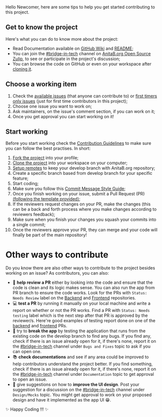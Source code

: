 Hello Newcomer, here are some tips to help you get started contributing to this project.

## Get to know the project

Here's what you can do to know more about the project:

* Read Documentation available on [GitHub Wiki](https://github.com/anitab-org/bridge-in-tech-backend/wiki) and [README](https://github.com/anitab-org/bridge-in-tech-backend);
* You can join the [#bridge-in-tech](https://anitab-org.zulipchat.com/#narrow/stream/237630-bridge-in-tech) channel on [AnitaB.org Open Source Zulip](https://anitab-org.zulipchat.com), to see or participate in the project's discussion;
* You can browse the code on GitHub or even on your workspace after [cloning it](https://github.com/anitab-org/bridge-in-tech-backend/wiki/Fork,-Clone-&-Remote#clone).

## Choose a working item

1. Check the [available issues](https://github.com/anitab-org/bridge-in-tech-backend/issues) (that anyone can contribute to) or [first timers only issues](https://github.com/anitab-org/bridge-in-tech-backend/issues) (just for first time contributors in this project);
1. Choose one issue you want to work on;
1. Ask maintainers, on the issue's comment section, if you can work on it;
1. Once you get approval you can start working on it!

## Start working

Before you start working check the [Contribution Guidelines](https://github.com/anitab-org/bridge-in-tech-backend/blob/develop/.github/CONTRIBUTING.md) to make sure you can follow the best practises.
In short:

1. [Fork the project](https://github.com/anitab-org/bridge-in-tech-backend/wiki/Fork,-Clone-&-Remote#fork) into your profile;
1. [Clone the project](https://github.com/anitab-org/bridge-in-tech-backend/wiki/Fork,-Clone-&-Remote#clone) into your workspace on your computer;
1. [Setup remotes](https://github.com/anitab-org/bridge-in-tech-backend/wiki/Fork,-Clone-&-Remote#remote) to keep your develop branch with AnitaB.org repository;
1. Create a specific branch based from develop branch for your specific feature;
1. Start coding;
1. Make sure you follow this [Commit Message Style Guide](https://github.com/anitab-org/bridge-in-tech-backend/wiki/Commit-Message-Style-Guide);
1. Once you finish working on your issue, submit a Pull Request (PR) [(following the template provided)](https://github.com/anitab-org/bridge-in-tech-backend/blob/develop/.github/PULL_REQUEST_TEMPLATE.md);
1. If the reviewers request changes on your PR, make the changes (this can be a back and forth process where you make changes according to reviewers feedback);
1. Make sure when you finish your changes you squash your commits into a single commit;
1. Once the reviewers approve your PR, they can merge and your code will finally be part of the main repository!

# Other ways to contribute

Do you know there are also other ways to contribute to the project besides working on an issue? 
As contributors, you can also:
* 👀 **help review a PR** either by looking into the code and ensure that the code is clean and its logic makes sense. You can also run the app from PR branch to ensure the code works. Look for the PRs with `Status: Needs Review` label on the [Backend](https://github.com/anitab-org/bridge-in-tech-backend/pulls) and [Frontend](https://github.com/anitab-org/bridge-in-tech-web/pulls) repositories.
* 💻 **test a PR** by running it manually on your local machine and write a report on whether or not the PR works. Find a PR with `Status: Needs testing` label which is the next step after that PR is approved by the reviewer/s. Here're good examples of testing report done on one of the [backend](https://github.com/anitab-org/bridge-in-tech-backend/pull/71#pullrequestreview-445274875) and [frontend](https://github.com/anitab-org/bridge-in-tech-web/pull/62#pullrequestreview-464955571) PRs.
* 🔨 try to **break the app** by testing the application that runs from the existing code on the develop branch to find any bugs. If you find any, check if there is an issue already open for it, if there's none, report it on the [#bridge-in-tech](https://anitab-org.zulipchat.com/#narrow/stream/237630-bridge-in-tech) channel under `Bugs and Fixes` topic to ask if you can open one.
* 📚 **check documentations** and see if any area could be improved to help contributors understand the project better. If you find something, check if there is an issue already open for it, if there's none, report it on the [#bridge-in-tech](https://anitab-org.zulipchat.com/#narrow/stream/237630-bridge-in-tech) channel under `Documentation` topic to get approval to open an issue.
* 🎨 give suggestions on how to **improve the UI design**. Post your suggestion for a discussion on the [#bridge-in-tech](https://anitab-org.zulipchat.com/#narrow/stream/237630-bridge-in-tech) channel under `Design/Mocks` topic. You might get approval to work on your proposed design and have it implemented as the app UI 😁.

✨ Happy Coding !!! ✨



 